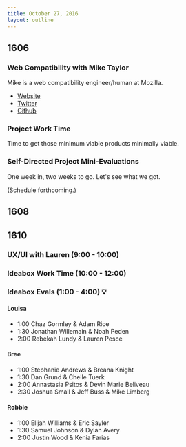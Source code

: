 ```yaml
---
title: October 27, 2016
layout: outline
---
```


## 1606

### Web Compatibility with Mike Taylor

Mike is a web compatibility engineer/human at Mozilla.

- [Website](https://miketaylr.com/)
- [Twitter](https://twitter.com/miketaylr)
- [Github](https://github.com/miketaylr)

### Project Work Time

Time to get those minimum viable products minimally viable.

### Self-Directed Project Mini-Evaluations

One week in, two weeks to go. Let's see what we got.

(Schedule forthcoming.)

## 1608

## 1610

### UX/UI with Lauren (9:00 - 10:00)

### Ideabox Work Time (10:00 - 12:00)

### Ideabox Evals (1:00 - 4:00) :bulb:

#### Louisa

* 1:00 Chaz Gormley & Adam Rice
* 1:30 Jonathan Willemain & Noah Peden
* 2:00 Rebekah Lundy & Lauren Pesce

#### Bree

* 1:00 Stephanie Andrews & Breana Knight
* 1:30 Dan Grund & Chelle Tuerk
* 2:00 Annastasia Psitos & Devin Marie Beliveau
* 2:30 Joshua Small & Jeff Buss & Mike Limberg

#### Robbie

* 1:00 Elijah Williams & Eric Sayler
* 1:30 Samuel Johnson & Dylan Avery
* 2:00 Justin Wood & Kenia Farias
